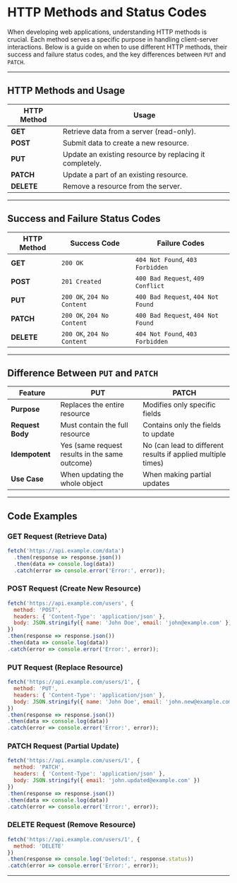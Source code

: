 # HTTP Methods and Status Codes

When developing web applications, understanding HTTP methods is crucial. Each method serves a specific purpose in handling client-server interactions. Below is a guide on when to use different HTTP methods, their success and failure status codes, and the key differences between `PUT` and `PATCH`.

---

## HTTP Methods and Usage

| HTTP Method | Usage |
|------------|-------|
| **GET**    | Retrieve data from a server (read-only). |
| **POST**   | Submit data to create a new resource. |
| **PUT**    | Update an existing resource by replacing it completely. |
| **PATCH**  | Update a part of an existing resource. |
| **DELETE** | Remove a resource from the server. |

---

## Success and Failure Status Codes

| HTTP Method | Success Code | Failure Codes |
|------------|--------------|--------------|
| **GET**    | `200 OK`      | `404 Not Found`, `403 Forbidden` |
| **POST**   | `201 Created` | `400 Bad Request`, `409 Conflict` |
| **PUT**    | `200 OK`, `204 No Content` | `400 Bad Request`, `404 Not Found` |
| **PATCH**  | `200 OK`, `204 No Content` | `400 Bad Request`, `404 Not Found` |
| **DELETE** | `200 OK`, `204 No Content` | `404 Not Found`, `403 Forbidden` |

---

## Difference Between `PUT` and `PATCH`

| Feature    | PUT | PATCH |
|------------|-----|-------|
| **Purpose** | Replaces the entire resource | Modifies only specific fields |
| **Request Body** | Must contain the full resource | Contains only the fields to update |
| **Idempotent** | Yes (same request results in the same outcome) | No (can lead to different results if applied multiple times) |
| **Use Case** | When updating the whole object | When making partial updates |

---

## Code Examples

### GET Request (Retrieve Data)
```javascript
fetch('https://api.example.com/data')
  .then(response => response.json())
  .then(data => console.log(data))
  .catch(error => console.error('Error:', error));
```

### POST Request (Create New Resource)
```javascript
fetch('https://api.example.com/users', {
  method: 'POST',
  headers: { 'Content-Type': 'application/json' },
  body: JSON.stringify({ name: 'John Doe', email: 'john@example.com' })
})
.then(response => response.json())
.then(data => console.log(data))
.catch(error => console.error('Error:', error));
```

### PUT Request (Replace Resource)
```javascript
fetch('https://api.example.com/users/1', {
  method: 'PUT',
  headers: { 'Content-Type': 'application/json' },
  body: JSON.stringify({ name: 'John Doe', email: 'john.new@example.com' })
})
.then(response => response.json())
.then(data => console.log(data))
.catch(error => console.error('Error:', error));
```

### PATCH Request (Partial Update)
```javascript
fetch('https://api.example.com/users/1', {
  method: 'PATCH',
  headers: { 'Content-Type': 'application/json' },
  body: JSON.stringify({ email: 'john.updated@example.com' })
})
.then(response => response.json())
.then(data => console.log(data))
.catch(error => console.error('Error:', error));
```

### DELETE Request (Remove Resource)
```javascript
fetch('https://api.example.com/users/1', {
  method: 'DELETE'
})
.then(response => console.log('Deleted:', response.status))
.catch(error => console.error('Error:', error));
```

---
